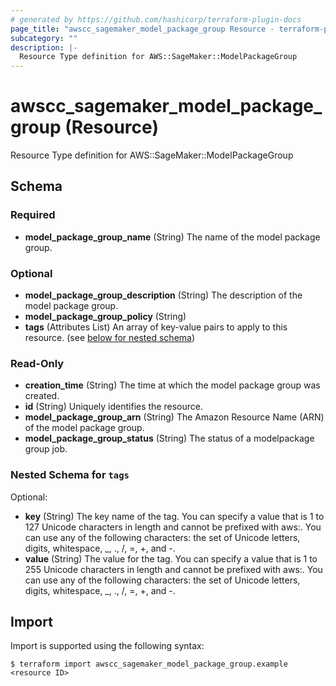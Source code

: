 ```yaml
---
# generated by https://github.com/hashicorp/terraform-plugin-docs
page_title: "awscc_sagemaker_model_package_group Resource - terraform-provider-awscc"
subcategory: ""
description: |-
  Resource Type definition for AWS::SageMaker::ModelPackageGroup
---
```


# awscc_sagemaker_model_package_group (Resource)

Resource Type definition for AWS::SageMaker::ModelPackageGroup



<!-- schema generated by tfplugindocs -->
## Schema

### Required

- **model_package_group_name** (String) The name of the model package group.

### Optional

- **model_package_group_description** (String) The description of the model package group.
- **model_package_group_policy** (String)
- **tags** (Attributes List) An array of key-value pairs to apply to this resource. (see [below for nested schema](#nestedatt--tags))

### Read-Only

- **creation_time** (String) The time at which the model package group was created.
- **id** (String) Uniquely identifies the resource.
- **model_package_group_arn** (String) The Amazon Resource Name (ARN) of the model package group.
- **model_package_group_status** (String) The status of a modelpackage group job.

<a id="nestedatt--tags"></a>
### Nested Schema for `tags`

Optional:

- **key** (String) The key name of the tag. You can specify a value that is 1 to 127 Unicode characters in length and cannot be prefixed with aws:. You can use any of the following characters: the set of Unicode letters, digits, whitespace, _, ., /, =, +, and -.
- **value** (String) The value for the tag. You can specify a value that is 1 to 255 Unicode characters in length and cannot be prefixed with aws:. You can use any of the following characters: the set of Unicode letters, digits, whitespace, _, ., /, =, +, and -.

## Import

Import is supported using the following syntax:

```shell
$ terraform import awscc_sagemaker_model_package_group.example <resource ID>
```
